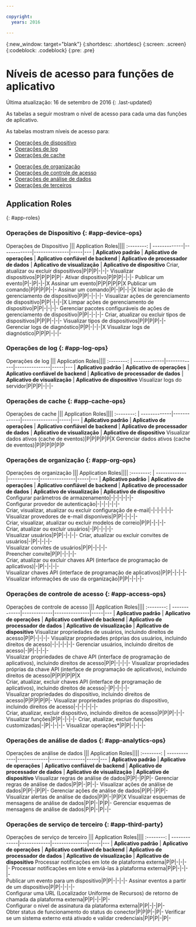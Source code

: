 ```yaml
---

copyright:
  years: 2016

---
```


{:new_window: target="blank"}
{:shortdesc: .shortdesc}
{:screen: .screen}
{:codeblock: .codeblock}
{:pre: .pre}

# Níveis de acesso para funções de aplicativo
Última atualização: 16 de setembro de 2016
{: .last-updated}

As tabelas a seguir mostram o nível de acesso para cada uma das funções de aplicativo.

As tabelas mostram níveis de acesso para:
- [Operações de dispositivo](#app-device-ops)
- [Operações de log](#app-log-ops)
- [Operações de cache](#app-cache-ops)
<!-- [Historian Operations](#app-historian) -->
- [Operações de organização](#app-org-ops)
- [Operações de controle de acesso](#app-access-ops)
- [Operações de análise de dados](#app-analytics-ops)
- [Operações de terceiros](#app-third-party)  
<!-- - [Risk Management Operations](#app-risk-mgt) -->

## Application Roles
{: #app-roles}

### Operações de Dispositivo {: #app-device-ops}

Operações de Dispositivo ||| Application Roles||||
:--------: | -------------|-------------|---------------|-----|---
           | **Aplicativo padrão** | **Aplicativo de operações** | **Aplicativo confiável de backend** | **Aplicativo de processador de dados** | **Aplicativo de visualização** | **Aplicativo de dispositivo**
Criar, atualizar ou excluir dispositivos|P|P|P|-|-|-
Visualizar dispositivos|P|P|P|P|P|-
Ativar dispositivo|P|P|P|-|-|-
Publicar um evento|P|-|P|-|-|X
Assinar um evento|P|P|P|P|P|X
Publicar um comando|P|P|P|P|-|-
Assinar um comando|P|-|P|-|-|X
Iniciar ação de gerenciamento de dispositivo|P|P|-|-|-|-
Visualizar ações de gerenciamento de dispositivo|P|P|-|-|-|X
Limpar ações de gerenciamento de dispositivo|P|P|-|-|-|-
Gerenciar pacotes configuráveis de ações de gerenciamento de dispositivo|P|P|-|-|-|-
Criar, atualizar ou excluir tipos de dispositivos|P|P|P|-|-|-
Visualizar tipos de dispositivos|P|P|P|P|-|-
Gerenciar logs de diagnóstico|P|P|-|-|-|X
Visualizar logs de diagnóstico|P|P|P|-|-|-

### Operações de log {: #app-log-ops}

Operações de log ||| Application Roles||||
:--------: | -------------|-------------|---------------|-----|---
           | **Aplicativo padrão** | **Aplicativo de operações** | **Aplicativo confiável de backend** | **Aplicativo de processador de dados** | **Aplicativo de visualização** | **Aplicativo de dispositivo**
Visualizar logs do servidor|P|P|P|-|-|-

### Operações de cache {: #app-cache-ops}

Operações de cache ||| Application Roles||||
:--------: | -------------|-------------|---------------|-----|---
           | **Aplicativo padrão** | **Aplicativo de operações** | **Aplicativo confiável de backend** | **Aplicativo de processador de dados** | **Aplicativo de visualização** | **Aplicativo de dispositivo**
Visualizar dados ativos (cache de eventos)|P|P|P|P|P|X
Gerenciar dados ativos (cache de eventos)|P|P|P|P|P|P

### Operações de organização {: #app-org-ops}

Operações de organização ||| Application Roles||||
:--------: | -------------|-------------|---------------|-----|---
           | **Aplicativo padrão** | **Aplicativo de operações** | **Aplicativo confiável de backend** | **Aplicativo de processador de dados** | **Aplicativo de visualização** | **Aplicativo de dispositivo**
Configurar parâmetros de armazenamento|-|-|-|-|-|-				
Configurar provedor de autenticação|-|-|-|-|-|-				
Criar, visualizar, atualizar ou excluir configuração de e-mail|-|-|-|-|-|-				
Visualizar provedores de e-mail disponíveis|P|P|-|-|-|-			
Criar, visualizar, atualizar ou excluir modelos de correio|P|P|-|-|-|-		
Criar, atualizar ou excluir usuários|-|P|-|-|-|-			
Visualizar usuários|P|P|-|-|-|-
Criar, atualizar ou excluir convites de usuários|-|P|-|-|-|-		
Visualizar convites de usuários|P|P|-|-|-|-		
Preencher convite|P|P|-|-|-|-		
Criar, atualizar ou excluir chaves API (interface de programação de aplicativos)|-|P|-|-|-|-		
Visualizar chaves API (interface de programação de aplicativos)|P|P|-|-|-|-		
Visualizar informações de uso da organização|P|P|-|-|-|-

### Operações de controle de acesso {: #app-access-ops}

Operações de controle de acesso ||| Application Roles||||
:--------: | -------------|-------------|---------------|-----|---
           | **Aplicativo padrão** | **Aplicativo de operações** | **Aplicativo confiável de backend** | **Aplicativo de processador de dados** | **Aplicativo de visualização** | **Aplicativo de dispositivo**
Visualizar propriedades de usuários, incluindo direitos de acesso|P|P|-|-|-|-
Visualizar propriedades próprias dos usuários, incluindo direitos de acesso|-|-|-|-|-|-
Gerenciar usuários, incluindo direitos de acesso|-|P|-|-|-|-		
Visualizar propriedades de chave API (interface de programação de aplicativos), incluindo direitos de acesso|P|P|-|-|-|-
Visualizar propriedades próprias da chave API (interface de programação de aplicativos), incluindo direitos de acesso|P|P|P|P|P|X		
Criar, atualizar, excluir chaves API (interface de programação de aplicativos), incluindo direitos de acesso|-|P|-|-|-|-		
Visualizar propriedades do dispositivo, incluindo direitos de acesso|P|P|P|P|P|-
Visualizar propriedades próprias do dispositivo, incluindo direitos de acesso|-|-|-|-|-|-		
Criar, atualizar, excluir dispositivo, incluindo direitos de acesso|P|P|P|-|-|-
Visualizar funções|P|P|-|-|-|-
Criar, atualizar, excluir funções customizadas|-|P|-|-|-|-
Visualizar operações*|P|P|-|-|-|-

### Operações de análise de dados {: #app-analytics-ops}

Operações de análise de dados ||| Application Roles||||
:--------: | -------------|-------------|---------------|-----|---
           | **Aplicativo padrão** | **Aplicativo de operações** | **Aplicativo confiável de backend** | **Aplicativo de processador de dados** | **Aplicativo de visualização** | **Aplicativo de dispositivo**
Visualizar regras de análise de dados|P|P|-|P|P|-
Gerenciar regras de análise de dados|P|P|-|P|-|-
Visualizar ações de análise de dados|P|P|-|P|P|-
Gerenciar ações de análise de dados|P|P|-|P|P|-
Visualizar alertas de análise de dados|P|P|-|P|P|X
Visualizar esquemas de mensagens de análise de dados|P|P|-|P|P|-
Gerenciar esquemas de mensagens de análise de dados|P|P|-|P|-|-

### Operações de serviço de terceiro {: #app-third-party}

Operações de serviço de terceiro ||| Application Roles||||
:--------: | -------------|-------------|---------------|-----|---
           | **Aplicativo padrão** | **Aplicativo de operações** | **Aplicativo confiável de backend** | **Aplicativo de processador de dados** | **Aplicativo de visualização** | **Aplicativo de dispositivo**
Processar notificações em lote de plataforma externa|P|P|-|-|-|-
Processar notificações em lote e enviá-las à plataforma externa|P|P|-|-|-|-		
Publicar um evento para um dispositivo|P|P|-|-|-|-
Assinar eventos a partir de um dispositivo|P|P|-|-|-|-		
Configurar uma URL (Localizador Uniforme de Recursos) de retorno de chamada da plataforma externa|P|P|-|-|P|-		
Configurar o nível de assinatura da plataforma externa|P|P|-|-|P|-		
Obter status de funcionamento do status do conector|P|P|P|-|P|-
Verificar se um sistema externo está ativado e validar credenciais|P|P|P|-|P|-
